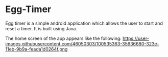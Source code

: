 # Egg-Timer
Egg timer is a simple android application which allows the user to start and reset a timer. It is built using Java. 

The home screen of the app appears like the following:
https://user-images.githubusercontent.com/46050303/100535363-35636680-323e-11eb-9b9a-feada1d0264f.png
